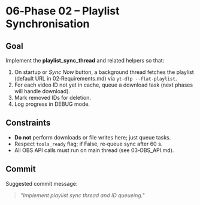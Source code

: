 # 06‑Phase 02 – Playlist Synchronisation

## Goal
Implement the **playlist_sync_thread** and related helpers so that:

1. On startup or *Sync Now* button, a background thread fetches the playlist (default URL in 02‑Requirements.md) via `yt-dlp --flat-playlist`.
2. For each video ID not yet in cache, queue a download task (next phases will handle download).
3. Mark removed IDs for deletion.
4. Log progress in DEBUG mode.

## Constraints
- **Do not** perform downloads or file writes here; just queue tasks.
- Respect `tools_ready` flag; if False, re‑queue sync after 60 s.
- All OBS API calls must run on main thread (see 03‑OBS_API.md).

## Commit
Suggested commit message:  
> *"Implement playlist sync thread and ID queueing."*